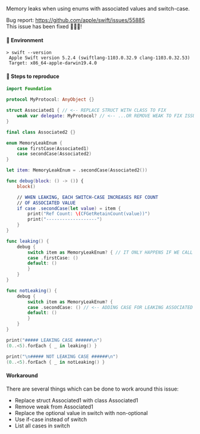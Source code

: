 Memory leaks when using enums with associated values and switch-case.

Bug report: https://github.com/apple/swift/issues/55885  
This issue has been fixed 🎊🎊🎊!

#### 📱 Environment
```
> swift --version
 Apple Swift version 5.2.4 (swiftlang-1103.0.32.9 clang-1103.0.32.53)
 Target: x86_64-apple-darwin19.4.0
```

#### 🐾 Steps to reproduce
```swift
import Foundation

protocol MyProtocol: AnyObject {}

struct Associated1 { // <-- REPLACE STRUCT WITH CLASS TO FIX
    weak var delegate: MyProtocol? // <-- ...OR REMOVE WEAK TO FIX ISSUE
}

final class Associated2 {}

enum MemoryLeakEnum {
    case firstCase(Associated1)
    case secondCase(Associated2)
}

let item: MemoryLeakEnum = .secondCase(Associated2())

func debug(block: () -> ()) {
    block()

    // WHEN LEAKING, EACH SWITCH-CASE INCREASES REF COUNT
    // OF ASSOCIATED VALUE
    if case .secondCase(let value) = item {
        print("Ref Count: \(CFGetRetainCount(value))")
        print("-------------------")
    }
}

func leaking() {
    debug {
        switch item as MemoryLeakEnum? { // IT ONLY HAPPENS IF WE CALL SWITCH WITH OPTIONAL VALUE
        case .firstCase: ()
        default: ()
        }
    }
}

func notLeaking() {
    debug {
        switch item as MemoryLeakEnum? {
        case .secondCase: () // <-- ADDING CASE FOR LEAKING ASSOCIATED VALUE FIXES THE PROBLEM o_O
        default: ()
        }
    }
}

print("##### LEAKING CASE ######\n")
(0..<5).forEach { _ in leaking() }

print("\n##### NOT LEAKING CASE ######\n")
(0..<5).forEach { _ in notLeaking() }
```

#### Workaround
There are several things which can be done to work around this issue:
- Replace struct Associated1 with class Associated1
- Remove weak from Associated1
- Replace the optional value in switch with non-optional
- Use if-case instead of switch
- List all cases in switch

